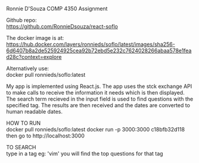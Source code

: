 Ronnie D'Souza
COMP 4350 Assignment

Github repo:  
https://github.com/RonnieDsouza/react-soflo

The docker image is at:  
https://hub.docker.com/layers/ronnieds/soflo/latest/images/sha256-6d6407b8a2de525924925cea92b72ebd5e232c7624028266abaa578e1fead28c?context=explore

Alternatively use:  
docker pull ronnieds/soflo:latest

My app is implemented using React.js. 
The app uses the stck exchange API to make calls to receive the information it needs which is then displayed. 
The search term recieved in the input field is used to find questions with the specified tag. 
The results are then received and the dates are converted to human readable dates. 

HOW TO RUN  
docker pull ronnieds/soflo:latest
docker run -p 3000:3000 c18bfb32d118
then go to http://localhost:3000

TO SEARCH  
type in a tag eg: 'vim'
you will find the top questions for that tag